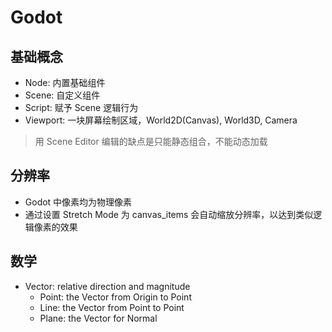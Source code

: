 # Godot

## 基础概念

- Node: 内置基础组件
- Scene: 自定义组件
- Script: 赋予 Scene 逻辑行为
- Viewport: 一块屏幕绘制区域，World2D(Canvas), World3D, Camera

> 用 Scene Editor 编辑的缺点是只能静态组合，不能动态加载

## 分辨率

- Godot 中像素均为物理像素
- 通过设置 Stretch Mode 为 canvas_items 会自动缩放分辨率，以达到类似逻辑像素的效果

## 数学

- Vector: relative direction and magnitude
  - Point: the Vector from Origin to Point
  - Line: the Vector from Point to Point
  - Plane: the Vector for Normal
